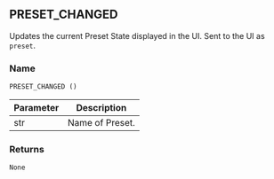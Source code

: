 ## PRESET\_CHANGED

Updates the current Preset State displayed in the UI. Sent to the UI as `preset`.


### Name

`PRESET_CHANGED ()` 


| Parameter | Description     |
| --------- | --------------- |
| str       | Name of Preset. |

 

### Returns

`None`


